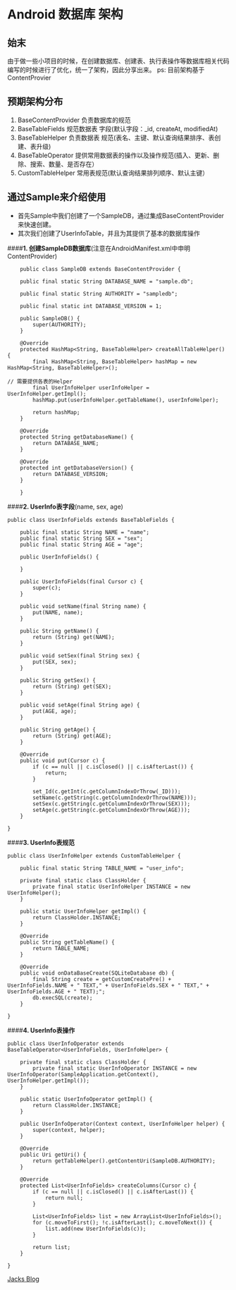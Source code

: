 Android  数据库 架构
=======


始末
-------
由于做一些小项目的时候，在创建数据库、创建表、执行表操作等数据库相关代码编写的时候进行了优化，统一了架构，因此分享出来。
ps: 目前架构基于ContentProvier

预期架构分布
-------

 1. BaseContentProvider  负责数据库的规范
 2. BaseTableFields 规范数据表 字段(默认字段：_id, createAt, modifiedAt)
 3. BaseTableHelper 负责数据表 规范(表名、主键、默认查询结果排序、表创建、表升级)
 4. BaseTableOperator 提供常用数据表的操作以及操作规范(插入、更新、删除、搜索、数量、是否存在）
 5. CustomTableHelper 常用表规范(默认查询结果排列顺序、默认主键）

通过Sample来介绍使用
-------

 - 首先Sample中我们创建了一个SampleDB，通过集成BaseContentProvider来快速创建。
 - 其次我们创建了UserInfoTable，并且为其提供了基本的数据库操作


####**1. 创建SampleDB数据库**(注意在AndroidManifest.xml中申明ContentProvider)

    	public class SampleDB extends BaseContentProvider {
    
    	public final static String DATABASE_NAME = "sample.db";
    
    	public final static String AUTHORITY = "sampledb";
    
    	public final static int DATABASE_VERSION = 1;
    
    	public SampleDB() {
    		super(AUTHORITY);
    	}
    
    	@Override
    	protected HashMap<String, BaseTableHelper> createAllTableHelper() {
    		final HashMap<String, BaseTableHelper> hashMap = new HashMap<String, BaseTableHelper>();
    
    // 需要提供各表的Helper
    		final UserInfoHelper userInfoHelper = UserInfoHelper.getImpl();
    		hashMap.put(userInfoHelper.getTableName(), userInfoHelper);
    
    		return hashMap;
    	}
    
    	@Override
    	protected String getDatabaseName() {
    		return DATABASE_NAME;
    	}
    
    	@Override
    	protected int getDatabaseVersion() {
    		return DATABASE_VERSION;
    	}
    
	    }

####**2. UserInfo表字段**(name, sex, age)

    public class UserInfoFields extends BaseTableFields {
    
    	public final static String NAME = "name";
    	public final static String SEX = "sex";
    	public final static String AGE = "age";
    
    	public UserInfoFields() {
    
    	}
    
    	public UserInfoFields(final Cursor c) {
    		super(c);
    	}
    
    	public void setName(final String name) {
    		put(NAME, name);
    	}
    
    	public String getName() {
    		return (String) get(NAME);
    	}
    
    	public void setSex(final String sex) {
    		put(SEX, sex);
    	}
    
    	public String getSex() {
    		return (String) get(SEX);
    	}
    
    	public void setAge(final String age) {
    		put(AGE, age);
    	}
    
    	public String getAge() {
    		return (String) get(AGE);
    	}
    
    	@Override
    	public void put(Cursor c) {
    		if (c == null || c.isClosed() || c.isAfterLast()) {
    			return;
    		}
    
    		set_Id(c.getInt(c.getColumnIndexOrThrow(_ID)));
    		setName(c.getString(c.getColumnIndexOrThrow(NAME)));
    		setSex(c.getString(c.getColumnIndexOrThrow(SEX)));
    		setAge(c.getString(c.getColumnIndexOrThrow(AGE)));
    	}
    
    }

####**3. UserInfo表规范**

    public class UserInfoHelper extends CustomTableHelper {
    
    	public final static String TABLE_NAME = "user_info";
    
    	private final static class ClassHolder {
    		private final static UserInfoHelper INSTANCE = new UserInfoHelper();
    	}
    
    	public static UserInfoHelper getImpl() {
    		return ClassHolder.INSTANCE;
    	}
    
    	@Override
    	public String getTableName() {
    		return TABLE_NAME;
    	}
    
    	@Override
    	public void onDataBaseCreate(SQLiteDatabase db) {
    		final String create = getCustomCreatePre() + UserInfoFields.NAME + " TEXT," + UserInfoFields.SEX + " TEXT," + UserInfoFields.AGE + " TEXT);";
    		db.execSQL(create);
    	}
    
    }

####**4. UserInfo表操作**

    public class UserInfoOperator extends BaseTableOperator<UserInfoFields, UserInfoHelper> {
    
    	private final static class ClassHolder {
    		private final static UserInfoOperator INSTANCE = new UserInfoOperator(SampleApplication.getContext(), UserInfoHelper.getImpl());
    	}
    
    	public static UserInfoOperator getImpl() {
    		return ClassHolder.INSTANCE;
    	}
    
    	public UserInfoOperator(Context context, UserInfoHelper helper) {
    		super(context, helper);
    	}
    
    	@Override
    	public Uri getUri() {
    		return getTableHelper().getContentUri(SampleDB.AUTHORITY);
    	}
    
    	@Override
    	protected List<UserInfoFields> createColumns(Cursor c) {
    		if (c == null || c.isClosed() || c.isAfterLast()) {
    			return null;
    		}
    
    		List<UserInfoFields> list = new ArrayList<UserInfoFields>();
    		for (c.moveToFirst(); !c.isAfterLast(); c.moveToNext()) {
    			list.add(new UserInfoFields(c));
    		}
    
    		return list;
    	}
    
    }


[Jacks Blog](http://blog.dreamtobe.cn)
